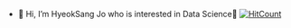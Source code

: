 - 👋 Hi, I’m HyeokSang Jo who is interested in Data Science👀 
[![HitCount](http://hits.dwyl.com/HA2HI/ha2hi.svg)](http://hits.dwyl.com/HA2HI)
<!---
ha2hi/ha2hi is a ✨ special ✨ repository because its `README.md` (this file) appears on your GitHub profile.
You can click the Preview link to take a look at your changes.
--->
